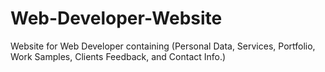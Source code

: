 # Web-Developer-Website
Website for Web Developer containing (Personal Data, Services, Portfolio, Work Samples, Clients Feedback, and Contact Info.)
